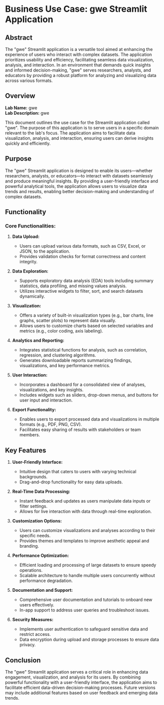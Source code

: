 # Business Use Case: gwe Streamlit Application

## Abstract

The "gwe" Streamlit application is a versatile tool aimed at enhancing the experience of users who interact with complex datasets. The application prioritizes usability and efficiency, facilitating seamless data visualization, analysis, and interaction. In an environment that demands quick insights and informed decision-making, "gwe" serves researchers, analysts, and educators by providing a robust platform for analyzing and visualizing data across various formats.

## Overview

**Lab Name:** gwe  
**Lab Description:** gwe  

This document outlines the use case for the Streamlit application called "gwe". The purpose of this application is to serve users in a specific domain relevant to the lab's focus. The application aims to facilitate data visualization, analysis, and interaction, ensuring users can derive insights quickly and efficiently.

## Purpose

The "gwe" Streamlit application is designed to enable its users—whether researchers, analysts, or educators—to interact with datasets seamlessly and produce meaningful insights. By providing a user-friendly interface and powerful analytical tools, the application allows users to visualize data trends and results, enabling better decision-making and understanding of complex datasets.

## Functionality

### Core Functionalities:

1. **Data Upload:**
   - Users can upload various data formats, such as CSV, Excel, or JSON, to the application.
   - Provides validation checks for format correctness and content integrity.

2. **Data Exploration:**
   - Supports exploratory data analysis (EDA) tools including summary statistics, data profiling, and missing values analysis.
   - Utilizes interactive widgets to filter, sort, and search datasets dynamically. 

3. **Visualization:**
   - Offers a variety of built-in visualization types (e.g., bar charts, line graphs, scatter plots) to represent data visually.
   - Allows users to customize charts based on selected variables and metrics (e.g., color coding, axis labeling).

4. **Analytics and Reporting:**
   - Integrates statistical functions for analysis, such as correlation, regression, and clustering algorithms.
   - Generates downloadable reports summarizing findings, visualizations, and key performance metrics.

5. **User Interaction:**
   - Incorporates a dashboard for a consolidated view of analyses, visualizations, and key insights.
   - Includes widgets such as sliders, drop-down menus, and buttons for user input and interaction.

6. **Export Functionality:**
   - Enables users to export processed data and visualizations in multiple formats (e.g., PDF, PNG, CSV).
   - Facilitates easy sharing of results with stakeholders or team members.

## Key Features

1. **User-Friendly Interface:**
   - Intuitive design that caters to users with varying technical backgrounds.
   - Drag-and-drop functionality for easy data uploads.

2. **Real-Time Data Processing:**
   - Instant feedback and updates as users manipulate data inputs or filter settings.
   - Allows for live interaction with data through real-time exploration.

3. **Customization Options:**
   - Users can customize visualizations and analyses according to their specific needs.
   - Provides themes and templates to improve aesthetic appeal and branding.

4. **Performance Optimization:**
   - Efficient loading and processing of large datasets to ensure speedy operations.
   - Scalable architecture to handle multiple users concurrently without performance degradation.

5. **Documentation and Support:**
   - Comprehensive user documentation and tutorials to onboard new users effectively.
   - In-app support to address user queries and troubleshoot issues.

6. **Security Measures:**
   - Implements user authentication to safeguard sensitive data and restrict access.
   - Data encryption during upload and storage processes to ensure data privacy.

## Conclusion

The "gwe" Streamlit application serves a critical role in enhancing data engagement, visualization, and analysis for its users. By combining powerful functionality with a user-friendly interface, the application aims to facilitate efficient data-driven decision-making processes. Future versions may include additional features based on user feedback and emerging data trends.